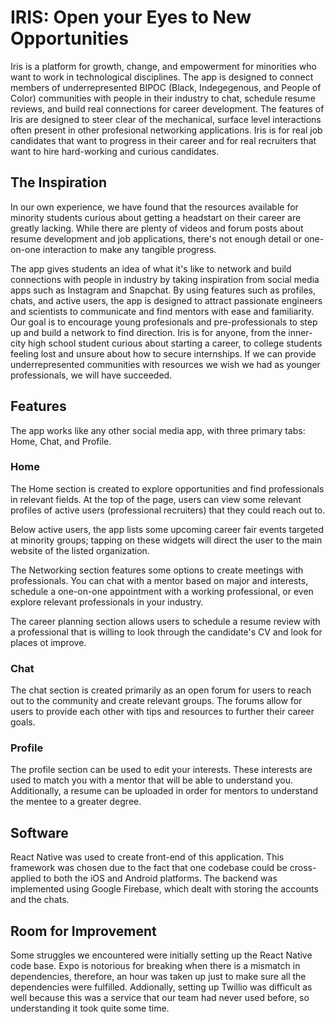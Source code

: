 # IRIS: Open your Eyes to New Opportunities

Iris is a platform for growth, change, and empowerment for minorities who want to work in technological disciplines. The app is designed to connect members of underrepresented BIPOC (Black, Indegegenous, and People of Color) communities with people in their industry to chat, schedule resume reviews, and build real connections for career development. The features of Iris are designed to steer clear of the mechanical, surface level interactions often present in other profesional networking applications. Iris is for real job candidates that want to progress in their career and for real recruiters that want to hire hard-working and curious candidates.

## The Inspiration

In our own experience, we have found that the resources available for minority students curious about getting a headstart on their career are greatly lacking. While there are plenty of videos and forum posts about resume development and job applications, there's not enough detail or one-on-one interaction to make any tangible progress.

The app gives students an idea of what it's like to network and build connections with people in industry by taking inspiration from social media apps such as Instagram and Snapchat. By using features such as profiles, chats, and active users, the app is designed to attract passionate engineers and scientists to communicate and find mentors with ease and familiarity. Our goal is to encourage young profesionals and pre-professionals to step up and build a network to find direction. Iris is for anyone, from the inner-city high school student curious about starting a career, to college students feeling lost and unsure about how to secure internships. If we can provide underrepresented communities with resources we wish we had as younger professionals, we will have succeeded.

## Features

The app works like any other social media app, with three primary tabs: Home, Chat, and Profile.

### Home

The Home section is created to explore opportunities and find professionals in relevant fields. At the top of the page, users can view some relevant profiles of active users (professional recruiters) that they could reach out to.

Below active users, the app lists some upcoming career fair events targeted at minority groups; tapping on these widgets will direct the user to the main website of the listed organization.

The Networking section features some options to create meetings with professionals. You can chat with a mentor based on major and interests, schedule a one-on-one appointment with a working professional, or even explore relevant professionals in your industry.

The career planning section allows users to schedule a resume review with a professional that is willing to look through the candidate's CV and look for places ot improve.

### Chat

The chat section is created primarily as an open forum for users to reach out to the community and create relevant groups. The forums allow for users to provide each other with tips and resources to further their career goals.

### Profile

The profile section can be used to edit your interests. These interests are used to match you with a mentor that will be able to understand you. Additionally, a resume can be uploaded in order for mentors to understand the mentee to a greater degree.

## Software

React Native was used to create front-end of this application. This framework was chosen due to the fact that one codebase could be cross-applied to both the iOS and Android platforms. The backend was implemented using Google Firebase, which dealt with storing the accounts and the chats.

## Room for Improvement

Some struggles we encountered were initially setting up the React Native code base. Expo is notorious for breaking when there is a mismatch in dependencies, therefore, an hour was taken up just to make sure all the dependencies were fulfilled. Addionally, setting up Twillio was difficult as well because this was a service that our team had never used before, so understanding it took quite some time.